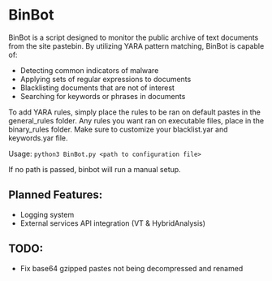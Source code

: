# BinBot
BinBot is a script designed to monitor the public archive of text documents from the site pastebin.
By utilizing YARA pattern matching, BinBot is capable of:
* Detecting common indicators of malware
* Applying sets of regular expressions to documents
* Blacklisting documents that are not of interest
* Searching for keywords or phrases in documents

To add YARA rules, simply place the rules to be ran on default pastes in the general_rules folder.
Any rules you want ran on executable files, place in the binary_rules folder.
Make sure to customize your blacklist.yar and keywords.yar file. 

Usage: `python3 BinBot.py <path to configuration file>`

If no path is passed, binbot will run a manual setup.
## Planned Features:
* Logging system
* External services API integration (VT & HybridAnalysis)


## TODO:
- Fix base64 gzipped pastes not being decompressed and renamed

